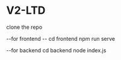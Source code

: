 # V2-LTD

clone the repo

--for frontend --
cd frontend
npm run serve

--for backend
cd backend
node index.js
